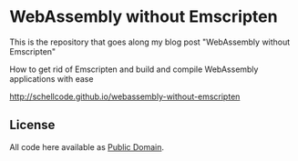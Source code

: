 # WebAssembly without Emscripten

This is the repository that goes along my blog post "WebAssembly without Emscripten"

How to get rid of Emscripten and build and compile WebAssembly applications with ease

http://schellcode.github.io/webassembly-without-emscripten

## License
All code here available as [Public Domain](https://www.unlicense.org).
